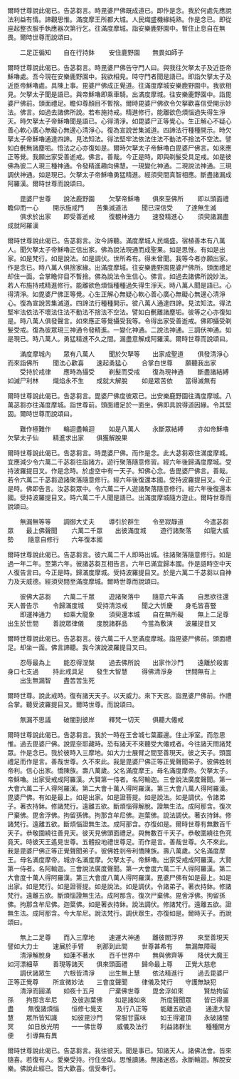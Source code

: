 爾時世尊說此偈已。告苾芻言。時毘婆尸佛既成道已。即作是念。我於何處先應說法利益有情。諦觀思惟。滿度摩王所都大城。人民熾盛機緣純熟。作是念已。即從座起整衣服手執應器次第行乞。往滿度摩城。詣安樂鹿野園中。暫住止息自在無畏。爾時世尊而說頌曰。

　　二足正徧知　　自在行持鉢
　　安住鹿野園　　無畏如師子

爾時世尊說此偈已。告苾芻言。時毘婆尸佛告守門人曰。與我往欠拏太子及近臣帝穌嚕處。吾今現在安樂鹿野園中。我欲相見。時守門者聞是語已。即詣欠拏太子及近臣帝穌嚕處。具陳上事。毘婆尸佛成正覺道。往滿度摩城安樂鹿野園中。我欲相見。欠拏太子聞是語已。與帝穌嚕即乘車騎。出滿度摩城。往安樂鹿野園中。詣毘婆尸佛前。頭面禮足。瞻仰尊顏目不暫捨。爾時毘婆尸佛欲令欠拏歡喜信受開示妙法。佛言。如過去諸佛所說。若布施持戒。精進修行。能離欲色煩惱過失得生淨天。時欠拏太子帝穌嚕聞是語已。心得清淨。如毘婆尸正等覺心。生正解心不疑心善心軟心廣心無礙心無邊心清淨心。復為宣說苦集滅道。四諦法行種種開示。時欠拏太子帝穌嚕通達四諦。見法知法。得法堅牢法依法住法不動法不捨法不空法。譬如白㲲無諸塵垢。悟法之心亦復如是。爾時欠拏太子帝穌嚕白毘婆尸佛言。如來應正等覺。我願出家受善逝戒。佛言。善哉。今正是時。即與剃髮受具足戒。如是彼佛為彼二人現三種神通。令發精進趣向佛慧。一現變化神通。二現說法神通。三現調伏神通。如是現已。欠拏太子帝穌嚕勇猛精進。經須臾間真智相應。斷盡諸漏成阿羅漢。爾時世尊而說頌曰。

　　毘婆尸世尊　　說法鹿野園
　　欠拏帝穌嚕　　俱來至佛所
　　即以頭面禮　　瞻仰而一心
　　開示施戒門　　苦集滅道法
　　聞已深信受　　了達無生滅
　　俱求於出家　　即受善逝戒
　　復覩神通力　　速發精進心
　　須臾諸漏盡　　成就阿羅漢

爾時世尊說此偈已。告苾芻言。汝今諦聽。滿度摩城人民熾盛。宿植善本有八萬人。聞欠拏太子帝穌嚕正信出家。佛為說法現通而成聖果。如是思惟。有如是出家。如是梵行。如是說法。如是調伏。世所希有。得未曾聞。我等今者亦願出家。作是念已。時八萬人俱捨家緣。出滿度摩城。往安樂鹿野園毘婆尸佛所。頭面禮足却住一面。合掌瞻仰目不暫捨。佛為說法令生信心。佛言。如過去諸佛所說妙法。若人布施持戒精進修行。能離欲色煩惱種種過失得生淨天。時八萬人聞是語已。心得清淨。如毘婆尸佛正等覺。心生正解心無疑心軟心善心廣心無礙心無邊心清淨心。復為宣說苦集滅道。四諦法行種種開示。彼八萬人通達四諦。見法知法。得法堅牢法依法不壞法住法不動法不捨法不空法。譬如白㲲離諸塵垢。彼等之心亦復如是。時八萬人俱發聲言。如來應正等覺攝受我等。令得出家受善逝戒。佛即攝受剃髮受戒。復為彼眾現三神通令發精進。一變化神通。二說法神通。三調伏神通。如是現已。時八萬人。勇猛精進不久之間。漏盡意解成阿羅漢。爾時世尊而說頌曰。

　　滿度摩城內　　眾有八萬人
　　聞於欠拏等　　出家成聖道
　　俱發清淨心　　而來詣佛所
　　聞法心歡喜　　速起勇猛心
　　合掌白世尊　　願聽我出家
　　受持於戒律　　應時為攝受
　　剃髮而受戒　　復為現神通
　　斷盡諸結縛　　如滅尸利林
　　熾焰永不生　　成就大解脫
　　如是眾苦依　　當得滅無有

爾時世尊說此偈已。告苾芻言。毘婆尸佛度彼眾已。出安樂鹿野園往滿度摩城。八萬苾芻亦往滿度摩城。詣世尊前。頭面禮足於一面坐。佛即具說得道因緣。令其堅固。爾時世尊而說頌曰。

　　難作極難作　　輪迴盡輪迴
　　如是八萬人　　永斷眾結縛
　　亦如帝穌嚕　　欠拏太子仙
　　精進求出家　　俱獲解脫果

爾時世尊說此偈已。告苾芻言。時毘婆尸佛。而作是念。此大苾芻眾住滿度摩城。宜應減少令六萬二千苾芻往詣諸方。遊行聚落隨意修習。經六年後歸滿度摩城。受持波羅提目叉。作是念時。於虛空中有一天子。知佛心念。告毘婆尸佛言。善哉。若令六萬二千苾芻遊諸聚落隨意修行。經六年後復還本國。受持波羅提目叉。今正是時。佛即告言。汝苾芻眾中。令六萬二千人遊諸聚落隨意修行。經六年後復還本國。受持波羅提目叉。時六萬二千人聞是語已。出滿度摩城隨方遊止。爾時世尊而說頌曰。

　　無漏無等等　　調御大丈夫
　　導引於群生　　令至寂靜道　
　　今遣苾芻眾　　最上佛聲聞
　　六萬二千眾　　出彼滿度城
　　遊行諸聚落　　如龍大威勢
　　隨意自修行　　六年復本國

爾時世尊說此偈已。告苾芻言。彼六萬二千人即時出城。往諸聚落隨意修行。如是過一年二年。至第六年。彼諸苾芻互相告言。六年已滿宜歸本國。作是語時空中天人復告言曰。今正是時。歸滿度摩城。受持波羅提目叉。於是六萬二千苾芻以自神力及天威德。經須臾間至滿度摩城。爾時世尊而說頌曰。

　　彼佛大苾芻　　六萬二千眾
　　遊諸聚落中　　隨意六年滿
　　自思欲往還　　天人普告示
　　令歸滿度城　　受持清涼戒
　　聞之大忻慶　　身毛皆喜豎
　　即運神通力　　如乘大龍象
　　須臾還本城　　自在無所礙
　　無上二足尊　　出生於世間
　　善說眾律儀　　度脫諸群品
　　今當為敷演　　波羅提目叉

爾時世尊說此偈已。告苾芻言。彼六萬二千人至滿度摩城。詣毘婆尸佛前。頭面禮足。却坐一面。佛言諦聽。我今演說波羅提目叉曰。

　　忍辱最為上　　能忍得涅槃
　　過去佛所說　　出家作沙門
　　遠離於殺害　　身口七支過
　　持此戒具足　　發生大智慧
　　得佛清淨身　　世間無有上
　　出生無漏智　　盡苦苦生死

爾時世尊。說此戒時。復有諸天天子。以天威力。來下天宮。詣毘婆尸佛前。作禮合掌。聽受波羅提目叉。爾時世尊。而說頌曰。

　　無漏不思議　　破闇到彼岸
　　釋梵一切天　　俱聽大僊戒

爾時世尊說此偈已。告苾芻言。我於一時在王舍城七葉巖邊。住止淨室。而忽思惟。過去毘婆尸佛。說毘奈耶藏時。恐有諸天不來聽受大僊戒者。今往諸天問諸梵眾。作是念已。我於彼時入三摩地。如大力士展臂之間至善現天。彼之天子。頭面禮足而作是言。善哉世尊。久不來此。我是毘婆尸佛正等正覺聲聞弟子。彼佛姓剎帝利。信心出家。憍陳族。壽八萬歲。父名滿度摩王。母名滿度摩帝。欠拏太子。帝穌嚕。出家受戒成阿羅漢。大賢第一侍者。名阿輸迦。三會說法廣度聲聞。第一大會六萬二千人得阿羅漢。第二大會十萬人得阿羅漢。第三大會八萬人得阿羅漢。毘婆尸佛。有如是最上。如是出家。如是證菩提。如是說法。如是調伏。令諸弟子。著衣持鉢。修諸梵行。遠離五欲。斷煩惱得解脫。證無生法。成阿那含。復次尸棄佛。毘舍浮佛。拘留孫佛。拘那含牟尼佛。迦葉佛。說法調伏。著衣持鉢。修諸梵行。遠離五欲。斷煩惱證無生法。成阿那含。亦復如是。爾時世尊有無數百千天子。恭敬圍繞往善見天。彼天見佛頭面禮足。與無數百千天子。恭敬圍繞往色究竟天。時彼天王遙見世尊。五體投地禮世尊足。而作是言。善哉世尊。久不來此。我是毘婆尸佛正等正覺聲聞弟子。彼佛姓剎帝利憍陳族。壽八萬歲。父名滿度摩王。母名滿度摩帝。城亦名滿度摩。欠拏太子。帝穌嚕。出家受戒成阿羅漢。大賢第一侍者。名阿輸迦。三會說法廣度聲聞。第一大會度六萬二千人得阿羅漢。第二大會度十萬人得阿羅漢。第三大會度八萬人得阿羅漢。毘婆尸佛有如是最上。如是出家。如是梵行。如是證菩提。如是說法。如是調伏。令諸弟子。著衣持鉢。修諸梵行。遠離五欲。斷煩惱證無生法。成阿那含。復次尸棄佛。毘舍浮佛。拘留孫佛。拘那含牟尼佛。迦葉佛。如是著衣持鉢。說法調伏。修諸梵行。遠離五欲。證無生法。成阿那含。今大牟尼。說法梵行。調伏眾生。亦復如是。爾時天子。而說頌曰。

　　無上二足尊　　而入三摩地
　　速運大神通　　離彼閻浮界
　　來至善現天　　譬如大力士
　　速展於手臂　　剎那到此間
　　世尊甚希有　　無漏無障礙
　　清淨解脫身　　如蓮不著水
　　百千世界中　　無與佛齊等
　　降伏大魔王　　如河漂細草
　　善現等諸天　　俱來頭面禮
　　歸命最上尊　　正覺大慈悲
　　調伏諸眾生　　六根皆清淨
　　出生無上慧　　依法精進行
　　過去毘婆尸　　正等正覺尊
　　所宣微妙法　　三會度聲聞
　　律儀及梵行　　守護無缺犯
　　清淨而圓滿　　如夜十五月
　　尸棄佛世尊　　毘舍浮如來　
　　賢劫拘留孫　　拘那含牟尼
　　及彼迦葉佛　　如是諸如來
　　所度聲聞眾　　皆已得漏盡
　　無復諸煩惱　　恒修七覺支
　　及行八正等　　能離五欲過
　　通達大智慧　　眾所皆知識
　　如彼毘沙門　　常服甘露味
　　如王得灌頂　　永破諸闇冥
　　如日放光明　　一一佛世尊
　　威儀及法行　　利益諸群生
　　種種開方便　　引導無有異

爾時世尊說此偈已。告苾芻言。我往彼天。聞是事已。知諸天人。諸佛法會。皆來隨喜。若復有人。愛樂受持。行住坐臥。思惟讀誦。無諸迷惑。永斷輪迴。解脫安樂。佛說此經已。皆大歡喜。信受奉行。